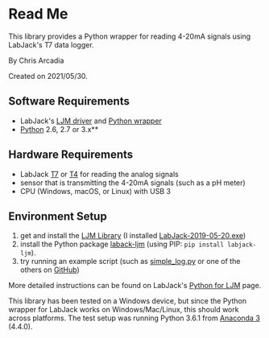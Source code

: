 # Read Me

This library provides a Python wrapper for reading 4-20mA signals using LabJack's T7 data logger.

By Chris Arcadia 

Created on 2021/05/30. 

## Software Requirements
* LabJack's [LJM driver](https://labjack.com/ljm) and [Python wrapper](https://labjack.com/support/software/examples/ljm/python) 
* [Python](https://www.python.org/getit) 2.6, 2.7 or 3.x** 

## Hardware Requirements

* LabJack [T7](https://labjack.com/products/t7) or [T4](https://labjack.com/products/t4) for reading the analog signals
* sensor that is transmitting the 4-20mA signals (such as a pH meter)
* CPU (Windows, macOS, or Linux) with USB 3 

## Environment Setup

1. get and install the [LJM Library](https://labjack.com/support/software/installers/ljm) (I installed [LabJack-2019-05-20.exe](https://labjack.com/sites/default/files/software/LabJack-2019-05-20.exe))
2. install the Python package [laback-ljm](https://pypi.org/project/labjack-ljm/) (using PIP: `pip install labjack-ljm`).
3. try running an example script (such as [simple_log.py](https://labjack.com/support/software/examples/ljm/python/additional-examples/simple-log) or one of the others on [GitHub](https://github.com/labjack/supplementary-ljm-examples/tree/master/python))

More detailed instructions can be found on LabJack's [Python for LJM](https://labjack.com/support/software/examples/ljm/python) page.

This library has been tested on a Windows device, but since the Python wrapper for LabJack works on Windows/Mac/Linux, this should work across platforms. The test setup was running Python 3.6.1 from [Anaconda 3](https://www.anaconda.com/)  (4.4.0).

